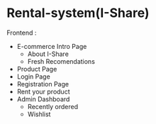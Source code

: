 # Rental-system(I-Share)

Frontend :
* E-commerce Intro Page
  * About I-Share
  * Fresh Recomendations
* Product Page
* Login Page
* Registration Page
* Rent your product
* Admin Dashboard
  * Recently ordered
  * Wishlist
